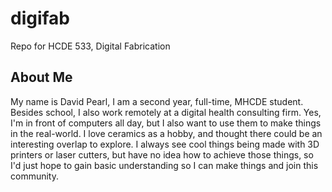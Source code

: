 # digifab
Repo for HCDE 533, Digital Fabrication

## About Me
My name is David Pearl, I am a second year, full-time, MHCDE student. Besides school, I also work remotely at a digital health consulting firm. Yes, I'm in front of computers all day, but I also want to use them to make things in the real-world. I love ceramics as a hobby, and thought there could be an interesting overlap to explore. I always see cool things being made with 3D printers or laser cutters, but have no idea how to achieve those things, so I'd just hope to gain basic understanding so I can make things and join this community.
